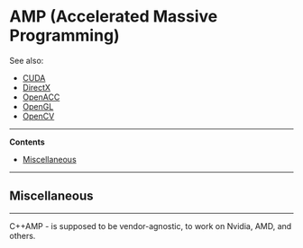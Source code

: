 # AMP (Accelerated Massive Programming)

See also:

- [CUDA](CUDA.md)
- [DirectX](DirectX.md)
- [OpenACC](OpenACC.md)
- [OpenGL](OpenGL.md)
- [OpenCV](OpenCV.md)

---

**Contents**

- [Miscellaneous](AMP.md#miscellaneous)

---

## Miscellaneous

---

C++AMP - is supposed to be vendor-agnostic, to work on Nvidia, AMD, and others. 


